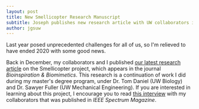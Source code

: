 ```yaml
---
layout: post
title: New Smellicopter Research Manuscript
subtitle: Joseph publishes new research article with UW collaborators in Biology and Mechanical Engineering
author: jgsuw
---
```


Last year posed unprecedented challenges for all of us, so I'm relieved to have ended 2020 with some good news. 

Back in December, my collaborators and I published [our latest research article](https://iopscience.iop.org/article/10.1088/1748-3190/abbd81/meta?casa_token=SdAZ4jH13HUAAAAA:hmkU4O4dIKAlRcGgIWWXCnEBFypjBmLyaYe5RMw-WU6sGY7uVT4PSuc_1A7yPBBKHx1R08t7) on the Smellicopter project, which appears in the journal *Bioinspiration & Biomimetics*. This research is a continuation of work I did during my master's degree program, under Dr. Tom Daniel (UW Biology) and Dr. Sawyer Fuller (UW Mechanical Engineering). If you are interested in learning about this project, I encourage you to read [this interview](https://spectrum.ieee.org/automaton/robotics/drones/smellicopter-drone-live-moth-antenna) with my collaborators that was published in *IEEE Spectrum Magazine*.
